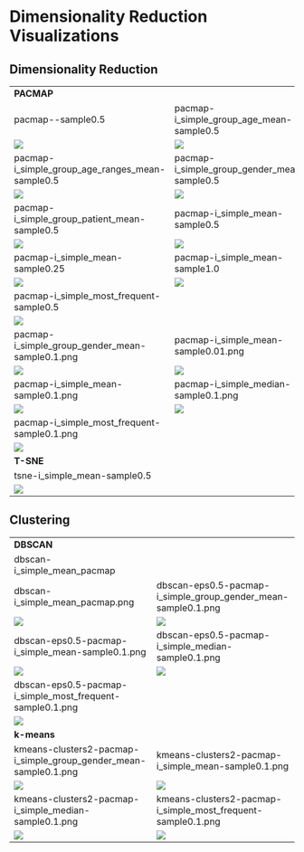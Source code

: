# Dimensionality Reduction Visualizations

## Dimensionality Reduction

|                                                          |                                                      |
|----------------------------------------------------------|------------------------------------------------------|
| **PACMAP**                                               |                                                      |
| pacmap--sample0.5                                        | pacmap-i_simple_group_age_mean-sample0.5             |
| [![](pacmap--sample0.5.jpg)](pacmap--sample0.5.png)                               | [![](pacmap-i_simple_group_age_mean-sample0.5.jpg)](pacmap-i_simple_group_age_mean-sample0.5.png)    |
| pacmap-i_simple_group_age_ranges_mean-sample0.5          | pacmap-i_simple_group_gender_mean-sample0.5          |
| [![](pacmap-i_simple_group_age_ranges_mean-sample0.5.jpg)](pacmap-i_simple_group_age_ranges_mean-sample0.5.png) | [![](pacmap-i_simple_group_gender_mean-sample0.5.jpg)](pacmap-i_simple_group_gender_mean-sample0.5.png) |
| pacmap-i_simple_group_patient_mean-sample0.5             | pacmap-i_simple_mean-sample0.5                       |
| [![](pacmap-i_simple_group_patient_mean-sample0.5.jpg)](pacmap-i_simple_group_patient_mean-sample0.5.png)    | [![](pacmap-i_simple_mean-sample0.5.jpg)](pacmap-i_simple_mean-sample0.5.png)              |
| pacmap-i_simple_mean-sample0.25                          | pacmap-i_simple_mean-sample1.0                       |
| [![](pacmap-i_simple_mean-sample0.25.jpg)](pacmap-i_simple_mean-sample0.25.png)                 | [![](pacmap-i_simple_mean-sample1.0.jpg)](pacmap-i_simple_mean-sample1.0.png)              | 
| pacmap-i_simple_most_frequent-sample0.5                  |                                                      |
| [![](pacmap-i_simple_most_frequent-sample0.5.jpg)](pacmap-i_simple_most_frequent-sample0.5.png)         |                                                      |
| pacmap-i_simple_group_gender_mean-sample0.1.png          | pacmap-i_simple_mean-sample0.01.png                  |
| [![](pacmap-i_simple_group_gender_mean-sample0.1.jpg)](pacmap-i_simple_group_gender_mean-sample0.1.png)     | [![](pacmap-i_simple_mean-sample0.01.jpg)](pacmap-i_simple_mean-sample0.01.png)             |
| pacmap-i_simple_mean-sample0.1.png                       | pacmap-i_simple_median-sample0.1.png                 |
| [![](pacmap-i_simple_mean-sample0.1.jpg)](pacmap-i_simple_mean-sample0.1.png)                  | [![](pacmap-i_simple_median-sample0.1.jpg)](pacmap-i_simple_median-sample0.1.png)            |
| pacmap-i_simple_most_frequent-sample0.1.png              |                                                      |
| [![](pacmap-i_simple_most_frequent-sample0.1.jpg)](pacmap-i_simple_most_frequent-sample0.1.png)         |                                                      |
| **T-SNE**                                                |                                                      |
| tsne-i_simple_mean-sample0.5                             |                                                      |
| [![](tsne-i_simple_mean-sample0.5.jpg)](tsne-i_simple_mean-sample0.5.png)                    |                                                      |

## Clustering

|                                                                       |                                                                    |
|-----------------------------------------------------------------------|--------------------------------------------------------------------|
| **DBSCAN**                                                            |                                                                    |
| dbscan-i_simple_mean_pacmap                                           |                                                                    |
| dbscan-i_simple_mean_pacmap.png                                       | dbscan-eps0.5-pacmap-i_simple_group_gender_mean-sample0.1.png      |
| [![](dbscan-i_simple_mean_pacmap.jpg)](dbscan-i_simple_mean_pacmap.png)                                  | [![](dbscan-eps0.5-pacmap-i_simple_group_gender_mean-sample0.1.jpg)](dbscan-eps0.5-pacmap-i_simple_group_gender_mean-sample0.1.png) |
| dbscan-eps0.5-pacmap-i_simple_mean-sample0.1.png                      | dbscan-eps0.5-pacmap-i_simple_median-sample0.1.png                 |
| [![](dbscan-eps0.5-pacmap-i_simple_mean-sample0.1.jpg)](dbscan-eps0.5-pacmap-i_simple_mean-sample0.1.png)                 | [![](dbscan-eps0.5-pacmap-i_simple_median-sample0.1.jpg)](dbscan-eps0.5-pacmap-i_simple_median-sample0.1.png)            |
| dbscan-eps0.5-pacmap-i_simple_most_frequent-sample0.1.png             |                                                                    |
| [![](dbscan-eps0.5-pacmap-i_simple_most_frequent-sample0.1.jpg)](dbscan-eps0.5-pacmap-i_simple_most_frequent-sample0.1.png)        |                                                                    |
| **k-means**                                                           |                                                                    |
| kmeans-clusters2-pacmap-i_simple_group_gender_mean-sample0.1.png      | kmeans-clusters2-pacmap-i_simple_mean-sample0.1.png                |           
| [![](kmeans-clusters2-pacmap-i_simple_group_gender_mean-sample0.1.jpg)](kmeans-clusters2-pacmap-i_simple_group_gender_mean-sample0.1.png) | [![](kmeans-clusters2-pacmap-i_simple_mean-sample0.1.jpg)](kmeans-clusters2-pacmap-i_simple_mean-sample0.1.png)           |           
| kmeans-clusters2-pacmap-i_simple_median-sample0.1.png                 | kmeans-clusters2-pacmap-i_simple_most_frequent-sample0.1.png       |  
| [![](kmeans-clusters2-pacmap-i_simple_median-sample0.1.jpg)](kmeans-clusters2-pacmap-i_simple_median-sample0.1.png)            | [![](kmeans-clusters2-pacmap-i_simple_most_frequent-sample0.1.jpg)](kmeans-clusters2-pacmap-i_simple_most_frequent-sample0.1.png)  |  


<!--
<table>
    <tr>
        <td>
            <img src="pacmap--sample0.5.png" width=500px>
        </td>
        <td>
            <img src="pacmap-i_simple_group_age_mean-sample0.5.png" width=500px>
        </td>
    </tr>
    <tr>
        <td>
            <img src="pacmap-i_simple_group_age_ranges_mean-sample0.5.png" width=500px>
        </td>
        <td>
            <img src="pacmap-i_simple_group_gender_mean-sample0.5.png" width=500px>
        </td>
    </tr>
    <tr>
        <td>
            <img src="pacmap-i_simple_group_patient_mean-sample0.5.png" width=500px>
        </td>
        <td>
            <img src="pacmap-i_simple_mean-sample0.5.png" width=500px>
        </td>
    </tr>
    <tr>
        <td>
            <img src="pacmap-i_simple_mean-sample1.0.png" width=500px>
        </td>
        <td>
            <img src="pacmap-i_simple_most_frequent-sample0.5.png" width=500px>
        </td>
    </tr>
    <tr>
        <td>
            <img src="tsne-i_simple_mean-sample0.5.png" width=500px>
        </td>
    </tr>
</table>
-->
